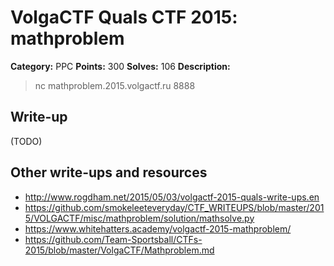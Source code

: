 # VolgaCTF Quals CTF 2015: mathproblem

**Category:** PPC
**Points:** 300
**Solves:** 106
**Description:**

> nc mathproblem.2015.volgactf.ru 8888

## Write-up

(TODO)

## Other write-ups and resources

* <http://www.rogdham.net/2015/05/03/volgactf-2015-quals-write-ups.en>
* <https://github.com/smokeleeteveryday/CTF_WRITEUPS/blob/master/2015/VOLGACTF/misc/mathproblem/solution/mathsolve.py>
* <https://www.whitehatters.academy/volgactf-2015-mathproblem/>
* <https://github.com/Team-Sportsball/CTFs-2015/blob/master/VolgaCTF/Mathproblem.md>
